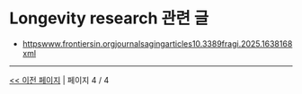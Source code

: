 # Longevity research 관련 글

- [httpswww.frontiersin.orgjournalsagingarticles10.3389fragi.2025.1638168xml](httpswww.frontiersin.orgjournalsagingarticles10.3389fragi.2025.1638168xml.md)

---
[<< 이전 페이지](page-3.md)  |  페이지 4 / 4